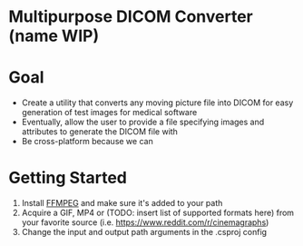 Multipurpose DICOM Converter (name WIP)
==============================================

# Goal
- Create a utility that converts any moving picture file into DICOM for easy generation of test images for medical software
- Eventually, allow the user to provide a file specifying images and attributes to generate the DICOM file with
- Be cross-platform because we can

# Getting Started
1. Install [FFMPEG](http://ffmpeg.org/download.html) and make sure it's added to your path
1. Acquire a GIF, MP4 or (TODO: insert list of supported formats here) from your favorite source (i.e. https://www.reddit.com/r/cinemagraphs)
1. Change the input and output path arguments in the .csproj config

